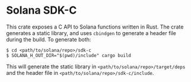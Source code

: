 # Solana SDK-C

This crate exposes a C API to Solana functions written in Rust. The crate generates a static library, and uses `cbindgen`
to generate a header file during the build. To generate both:

```shell
$ cd <path/to/solana/repo>/sdk-c
$ SOLANA_H_OUT_DIR="$(pwd)/include" cargo build
```

This will generate the static library in `<path/to/solana/repo>/target/deps` and the header file in
`<path/to/solana/repo>/sdk-c/include`.